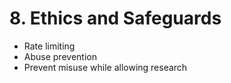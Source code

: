 # 8. Ethics and Safeguards

- Rate limiting
- Abuse prevention
- Prevent misuse while allowing research
